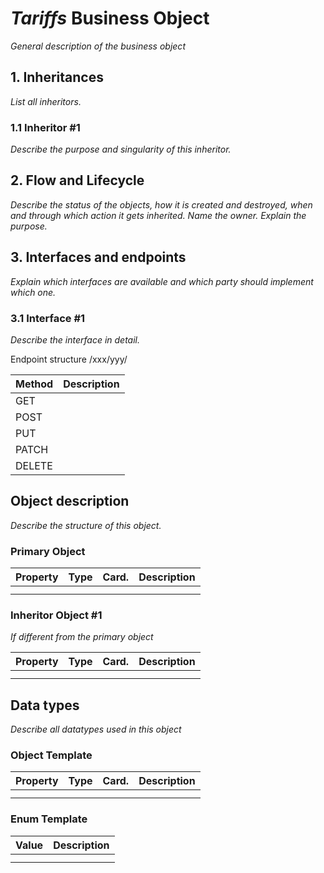# _Tariffs_ Business Object

*General description of the business object*



## 1. Inheritances

*List all inheritors.*

### 1.1 Inheritor #1

*Describe the purpose and singularity of this inheritor.*



## 2. Flow and Lifecycle

*Describe the status of the objects, how it is created and destroyed,
when and through which action it gets inherited. Name the owner. Explain
the purpose.*




## 3. Interfaces and endpoints

*Explain which interfaces are available and which party should implement
which one.*


### 3.1 Interface #1

*Describe the interface in detail.*

Endpoint structure /xxx/yyy/

| Method   | Description                                          |
| -------- | ---------------------------------------------------- |
| GET      |                                                      |
| POST     |                                                      |
| PUT      |                                                      |
| PATCH    |                                                      |
| DELETE   |                                                      |




## Object description

*Describe the structure of this object.*

### Primary Object

| Property  | Type        | Card. | Description                    |
|-----------|-------------|-------|--------------------------------|
|           |             |       |                                |
|           |             |       |                                |


### Inheritor Object #1

*If different from the primary object*

| Property  | Type        | Card. | Description                    |
|-----------|-------------|-------|--------------------------------|
|           |             |       |                                |
|           |             |       |                                |




## Data types

*Describe all datatypes used in this object*

### Object Template

| Property  | Type        | Card. | Description                    |
|-----------|-------------|-------|--------------------------------|
|           |             |       |                                |
|           |             |       |                                |


### Enum Template

| Value     | Description                                          |
| --------- | ---------------------------------------------------- |
|           |                                                      |
|           |                                                      |

